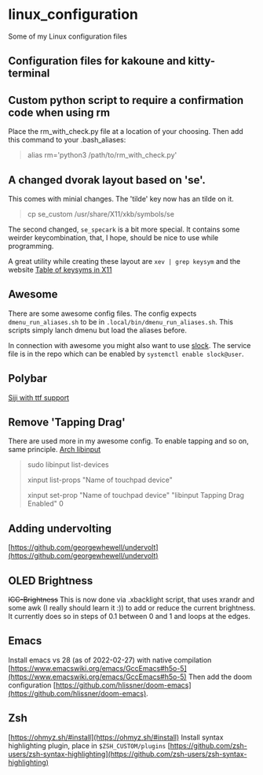 # linux_configuration
Some of my Linux configuration files

## Configuration files for kakoune and kitty-terminal

## Custom python script to require a confirmation code when using rm
Place the rm_with_check.py file at a location of your choosing. Then add this command to your .bash_aliases:

> alias rm='python3 /path/to/rm_with_check.py'

## A changed dvorak layout based on 'se'. 
This comes with minial changes. The 'tilde' key now has an tilde on it. 
> cp se_custom /usr/share/X11/xkb/symbols/se

The second changed, `se_specark` is a bit more special. It contains some weirder keycombination, that, I hope, should be nice to use while programming. 

A great utility while creating these layout are `xev | grep keysym` and the website [Table of keysyms in X11](https://www.oreilly.com/library/view/xlib-reference-manual/9780937175262/16_appendix-h.html)

## Awesome
There are some awesome config files. 
The config expects `dmenu_run_aliases.sh` to be in `.local/bin/dmenu_run_aliases.sh`. This scripts simply lanch dmenu but load the aliases before.

In connection with awesome you might also want to use [slock](https://tools.suckless.org/slock/). The service file is in the repo which can be enabled by `systemctl enable slock@user`.

## Polybar

[Siji with ttf support](https://github.com/fauno/siji)

## Remove 'Tapping Drag'
There are used more in my awesome config. To enable tapping and so on, same principle. 
[Arch libinput](https://wiki.archlinux.org/index.php/Libinput)
> sudo libinput list-devices
> 
> xinput list-props "Name of touchpad device"
> 
> xinput set-prop "Name of touchpad device" "libinput Tapping Drag Enabled" 0
> 

## Adding undervolting
[https://github.com/georgewhewell/undervolt](https://github.com/georgewhewell/undervolt)

## OLED Brightness
~~ICC-Brightness~~
This is now done via .xbacklight script, that uses xrandr and some awk (I really should learn it :)) to add or reduce the current brightness.
It currently does so in steps of 0.1 between 0 and 1 and loops at the edges. 

## Emacs
Install emacs vs 28 (as of 2022-02-27) with native compilation
[https://www.emacswiki.org/emacs/GccEmacs#h5o-5](https://www.emacswiki.org/emacs/GccEmacs#h5o-5)
Then add the doom configuration [https://github.com/hlissner/doom-emacs](https://github.com/hlissner/doom-emacs).

## Zsh

[https://ohmyz.sh/#install](https://ohmyz.sh/#install)
Install syntax highlighting plugin, place in `$ZSH_CUSTOM/plugins`
[https://github.com/zsh-users/zsh-syntax-highlighting](https://github.com/zsh-users/zsh-syntax-highlighting)

